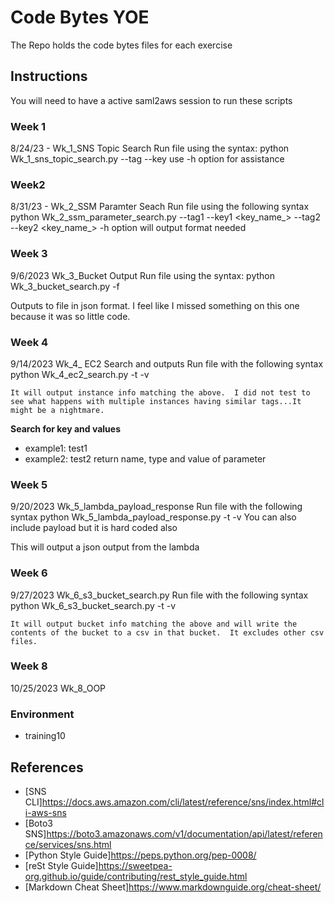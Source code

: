 # Code Bytes YOE

The Repo holds the code bytes files for each exercise

## Instructions

You will need to have a active saml2aws session to run these scripts

### Week 1
8/24/23 - Wk_1_SNS Topic Search
Run file using the syntax: 
    python Wk_1_sns_topic_search.py --tag <tag> --key <name>
    use -h option for assistance

### Week2 
8/31/23 - Wk_2_SSM Paramter Seach
Run file using the following syntax
    python Wk_2_ssm_parameter_search.py --tag1 <tag> --key1 <key_name_> --tag2 <tag> --key2 <key_name_>
    -h option will output format needed

### Week 3
9/6/2023 Wk_3_Bucket Output
Run file using the syntax:
    python Wk_3_bucket_search.py -f <filename>

Outputs to file in json format.  I feel like I missed something on this one because it was so little code.

### Week 4
9/14/2023 Wk_4_ EC2 Search and outputs
Run file with the following syntax 
    python Wk_4_ec2_search.py -t <tag> -v <value>

    It will output instance info matching the above.  I did not test to see what happens with multiple instances having similar tags...It might be a nightmare.

**Search for key and values**
- example1: test1
- example2: test2
return name, type and value of parameter

### Week 5
9/20/2023 Wk_5_lambda_payload_response
Run file with the following syntax 
    python Wk_5_lambda_payload_response.py -t <tag> -v <value>
    You can also include payload but it is hard coded also

This will output a json output from the lambda

### Week 6
9/27/2023 Wk_6_s3_bucket_search.py
Run file with the following syntax 
    python Wk_6_s3_bucket_search.py -t <tag> -v <value>

    It will output bucket info matching the above and will write the contents of the bucket to a csv in that bucket.  It excludes other csv files.

### Week 8
10/25/2023 Wk_8_OOP

### Environment

- training10

## References

- [SNS CLI]https://docs.aws.amazon.com/cli/latest/reference/sns/index.html#cli-aws-sns
- [Boto3 SNS]https://boto3.amazonaws.com/v1/documentation/api/latest/reference/services/sns.html
- [Python Style Guide]https://peps.python.org/pep-0008/
- [reSt Style Guide]https://sweetpea-org.github.io/guide/contributing/rest_style_guide.html
- [Markdown Cheat Sheet]https://www.markdownguide.org/cheat-sheet/
